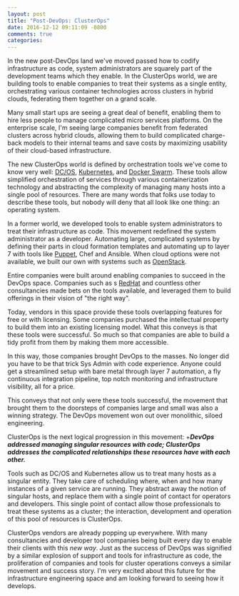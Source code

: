 ```yaml
---
layout: post
title: "Post-DevOps: ClusterOps"
date: 2016-12-12 09:11:09 -0800
comments: true
categories: 
---
```

In the new post-DevOps land we've moved passed how to codify infrastructure as code, system administrators are squarely part of the development teams which they enable. In the ClusterOps world, we are building tools to enable companies to treat their systems as a single entity, orchestrating various container technologies across clusters in hybrid clouds, federating them together on a grand scale.

Many small start ups are seeing a great deal of benefit, enabling them to hire less people to manage complicated micro services platforms. On the enterprise scale, I'm seeing large companies benefit from federated clusters across hybrid clouds, allowing them to build complicated charge-back models to their internal teams and save costs by maximizing usability of their cloud-based infrastructure.

The new ClusterOps world is defined by orchestration tools we've come to know very well: [DC/OS](http://dcos.io), [Kubernetes](http://kubernetes.io), and [Docker Swarm](https://www.docker.com/products/docker-swarm). These tools allow simplified orchestration of services through various containerization technology and abstracting the complexity of managing many hosts into a single pool of resources. There are many words that folks use today to describe these tools, but nobody will deny that all look like one thing: an operating system. 

In a former world, we developed tools to enable system administrators to treat their infrastructure as code. This movement redefined the system administrator as a developer. Automating large, complicated systems by defining their parts in cloud formation templates and automating up to layer 7 with tools like [ Puppet](http://puppet.com), Chef and Ansible. When cloud options were not available, we built our own with systems such as [OpenStack](https://www.redhat.com/en/insights/openstack). 

Entire companies were built around enabling companies to succeed in the DevOps space. Companies such as s [RedHat](https://www.redhat.com) and countless other consultancies made bets on the tools available, and leveraged them to build offerings in their vision of "the right way". 

Today, vendors in this space provide these tools overlapping features for free or with licensing. Some companies purchased the intellectual property to build them into an existing licensing model. What this conveys is that these tools were successful. So much so that companies are able to build a tidy profit from them by making them more accessible. 

In this way, those companies brought DevOps to the masses. No longer did you have to be that trick Sys Admin with code experience. Anyone could get a streamlined setup with bare metal through layer 7 automation, a fly continuous integration pipeline, top notch monitoring and infrastructure visibility, all for a price. 

This conveys that not only were these tools successful, the movement that brought them to the doorsteps of companies large and small was also a winning strategy. The DevOps movement won out over monolithic,  siloed engineering. 

ClusterOps is the next logical progression in this movement: 
+***DevOps addressed managing singular resources with code; ClusterOps addresses the complicated relationships these resources have with each other.***

Tools such as DC/OS and Kubernetes allow us to treat many hosts as a singular entity. They take care of scheduling where, when and how many instances of a given service are running. They abstract away the notion of singular hosts, and replace them with a single point of contact for operators and developers. This single point of contact allow those professionals to treat these systems as a cluster; the interaction, development and operation of this pool of resources is ClusterOps. 

ClusterOps vendors are already popping up everywhere. With many consultancies and developer tool companies being built every day to enable their clients with this *new way*. Just as the success of DevOps was signified by a similar explosion of support and tools for infrastructure as code, the proliferation of companies and tools for cluster operations conveys a similar movement and success story. I'm very excited about this future for the infrastructure engineering space and am looking forward to seeing how it develops. 
